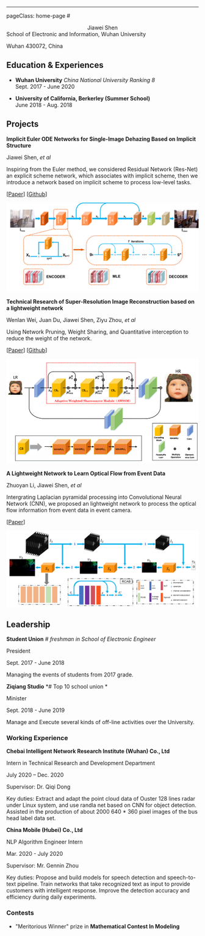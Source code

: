 ---
pageClass: home-page
#<center>Jiawei Shen</center>
School of Electronic and Information, Wuhan University

Wuhan 430072, China



## Education & Experiences

- **Wuhan University** *China National University Ranking 8* <br/>
Sept. 2017 - June 2020

- **University of California, Berkerley (Summer School)** <br/>
June 2018 - Aug. 2018

## Projects

<ProjectCard image="/projects/1.png" hideBorder=true>

  **Implicit Euler ODE Networks for Single-Image Dehazing Based on Implicit Structure**

  Jiawei Shen, *et al*

 Inspiring from the Euler method, we considered Residual Network (Res-Net) an explicit scheme network, which associates with implicit scheme,
 then we introduce a network based on implicit scheme to process low-level tasks.


  [[Paper](https://openaccess.thecvf.com/content_CVPRW_2020/papers/w14/Shen_Implicit_Euler_ODE_Networks_for_Single-Image_Dehazing_CVPRW_2020_paper.pdf)]
  [[Github](https://github.com/Jiawei-Shen/MI-Net)]

  ![Image text](/article/MI.png)

</ProjectCard>


<ProjectCard hideBorder=true>

 **Technical Research of Super-Resolution Image Reconstruction based on a lightweight network**

  Wenlan Wei, Juan Du, Jiawei Shen, Ziyu Zhou, *et al*

  Using Network Pruning, Weight Sharing, and Quantitative interception to reduce the weight of the network.

  [[Paper](https://ieeexplore.ieee.org/abstract/document/9045996)]
  [[Github](https://github.com/weiwenlan/Mobile-Lightweight-Super-Resolution-Construction-System)]

  ![Image text](/article/SR.png)


</ProjectCard>


<ProjectCard hideBorder=true>

  **A Lightweight Network to Learn Optical Flow from Event Data**

  Zhuoyan Li, Jiawei Shen, *et al*

  Intergrating Laplacian pyramidal processing into Convolutional Neural Network (CNN), we proposed an lightweight network to process the optical flow
  information from event data in event camera.

  [[Paper](/article/ICPR20_2424_FI.pdf)]

  ![Image text](/article/Event.png)


</ProjectCard>


## Leadership

<ProjectCard hideBorder=true>

  **Student Union** *# freshman in School of Electronic Engineer*

  President

  Sept. 2017 - June 2018

  Managing the events of students from 2017 grade.   

</ProjectCard>

<ProjectCard hideBorder=true>

  **Ziqiang Studio** *# Top 10 school union *

  Minister

  Sept. 2018 - June 2019

  Manage and Execute several kinds of off-line activities over the University.   

</ProjectCard>

### Working Experience

<ProjectCard hideBorder=true>

  **Chebai Intelligent Network Research Institute (Wuhan) Co., Ltd**

  Intern in Technical Research and Development Department

  July 2020 – Dec. 2020

  Supervisor: Dr. Qiqi Dong

  Key duties: Extract and adapt the point cloud data of Ouster 128 lines radar under Linux system, and use randla net based on CNN for object detection. Assisted in the production of about 2000 640 * 360 pixel images of the bus head label data set.  

</ProjectCard>

<ProjectCard hideBorder=true>

  **China Mobile (Hubei) Co., Ltd**

  NLP Algorithm Engineer Intern

  Mar. 2020 - July 2020

  Supervisor: Mr. Gennin Zhou

  Key duties: Propose and build models for speech detection and speech-to-text pipeline. Train networks that take recognized text as input to provide customers with intelligent response. Improve the detection accuracy and efficiency during daily experiments.

</ProjectCard>


### Contests

- "Meritorious Winner" prize in **Mathematical Contest In Modeling**
